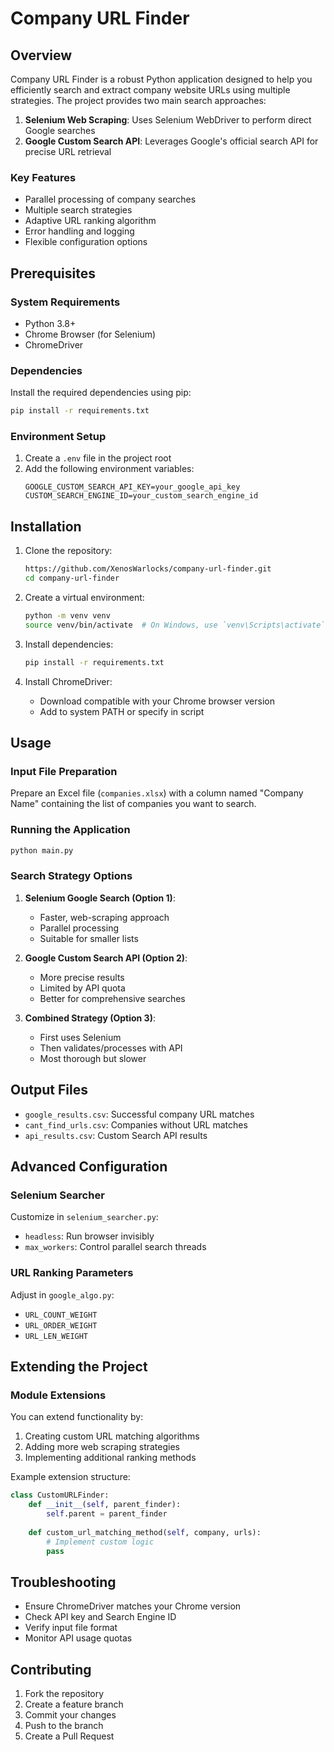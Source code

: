 # Company URL Finder

## Overview

Company URL Finder is a robust Python application designed to help you efficiently search and extract company website URLs using multiple strategies. The project provides two main search approaches:

1. **Selenium Web Scraping**: Uses Selenium WebDriver to perform direct Google searches
2. **Google Custom Search API**: Leverages Google's official search API for precise URL retrieval

### Key Features

- Parallel processing of company searches
- Multiple search strategies
- Adaptive URL ranking algorithm
- Error handling and logging
- Flexible configuration options

## Prerequisites

### System Requirements

- Python 3.8+
- Chrome Browser (for Selenium)
- ChromeDriver

### Dependencies

Install the required dependencies using pip:

```bash
pip install -r requirements.txt
```

### Environment Setup

1. Create a `.env` file in the project root
2. Add the following environment variables:
   ```
   GOOGLE_CUSTOM_SEARCH_API_KEY=your_google_api_key
   CUSTOM_SEARCH_ENGINE_ID=your_custom_search_engine_id
   ```

## Installation

1. Clone the repository:
   ```bash
   https://github.com/XenosWarlocks/company-url-finder.git
   cd company-url-finder
   ```

2. Create a virtual environment:
   ```bash
   python -m venv venv
   source venv/bin/activate  # On Windows, use `venv\Scripts\activate`
   ```

3. Install dependencies:
   ```bash
   pip install -r requirements.txt
   ```

4. Install ChromeDriver:
   - Download compatible with your Chrome browser version
   - Add to system PATH or specify in script

## Usage

### Input File Preparation

Prepare an Excel file (`companies.xlsx`) with a column named "Company Name" containing the list of companies you want to search.

### Running the Application

```bash
python main.py
```

### Search Strategy Options

1. **Selenium Google Search (Option 1)**: 
   - Faster, web-scraping approach
   - Parallel processing
   - Suitable for smaller lists

2. **Google Custom Search API (Option 2)**: 
   - More precise results
   - Limited by API quota
   - Better for comprehensive searches

3. **Combined Strategy (Option 3)**: 
   - First uses Selenium
   - Then validates/processes with API
   - Most thorough but slower

## Output Files

- `google_results.csv`: Successful company URL matches
- `cant_find_urls.csv`: Companies without URL matches
- `api_results.csv`: Custom Search API results

## Advanced Configuration

### Selenium Searcher

Customize in `selenium_searcher.py`:
- `headless`: Run browser invisibly
- `max_workers`: Control parallel search threads

### URL Ranking Parameters

Adjust in `google_algo.py`:
- `URL_COUNT_WEIGHT`
- `URL_ORDER_WEIGHT`
- `URL_LEN_WEIGHT`

## Extending the Project

### Module Extensions

You can extend functionality by:
1. Creating custom URL matching algorithms
2. Adding more web scraping strategies
3. Implementing additional ranking methods

Example extension structure:
```python
class CustomURLFinder:
    def __init__(self, parent_finder):
        self.parent = parent_finder
    
    def custom_url_matching_method(self, company, urls):
        # Implement custom logic
        pass
```

## Troubleshooting

- Ensure ChromeDriver matches your Chrome version
- Check API key and Search Engine ID
- Verify input file format
- Monitor API usage quotas

## Contributing

1. Fork the repository
2. Create a feature branch
3. Commit your changes
4. Push to the branch
5. Create a Pull Request
